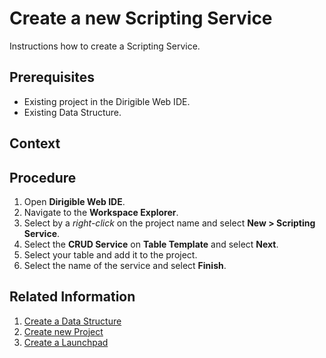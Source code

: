 # Create a new Scripting Service
Instructions how to create a Scripting Service.

## Prerequisites
* Existing project in the Dirigible Web IDE.
* Existing Data Structure.

## Context

## Procedure

1. Open **Dirigible Web IDE**.
2. Navigate to the **Workspace Explorer**.
3. Select by a *right-click* on the project name and select **New > Scripting Service**.
4. Select the **CRUD Service** on **Table Template** and select **Next**.
5. Select your table and add it to the project.
6. Select the name of the service and select **Finish**.

## Related Information

1. [Create a Data Structure][1]
2. [Create new Project][2]
3. [Create a Launchpad][3]

[1]: https://github.com/dirigiblelabs/curriculum/tree/master/SimeonGeorgiev/DocumentationTask/Documentation/DataStructure.md
[2]: https://github.com/dirigiblelabs/curriculum/tree/master/SimeonGeorgiev/DocumentationTask/Documentation/CreateProject.md
[3]: https://github.com/dirigiblelabs/curriculum/tree/master/SimeonGeorgiev/DocumentationTask/Documentation/CreateLaunchpad.md
